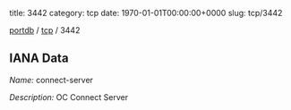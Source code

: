 title: 3442
category: tcp
date: 1970-01-01T00:00:00+0000
slug: tcp/3442

[portdb](/) / [tcp](/category/tcp.html) / 3442


## IANA Data

_Name:_ connect-server

_Description:_ OC Connect Server

